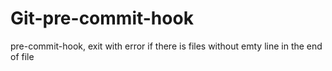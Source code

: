 # Git-pre-commit-hook
pre-commit-hook, exit with error if there is files without emty line in the end of file
